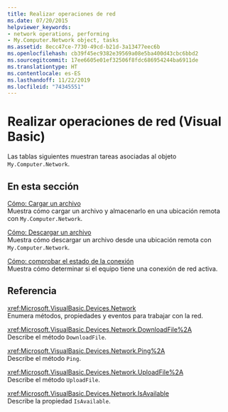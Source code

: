 ```yaml
---
title: Realizar operaciones de red
ms.date: 07/20/2015
helpviewer_keywords:
- network operations, performing
- My.Computer.Network object, tasks
ms.assetid: 8ecc47ce-7730-49cd-b21d-3a13477eec6b
ms.openlocfilehash: cb39f45ec9382e39569a08e5ba400d43cbc6bbd2
ms.sourcegitcommit: 17ee6605e01ef32506f8fdc686954244ba6911de
ms.translationtype: HT
ms.contentlocale: es-ES
ms.lasthandoff: 11/22/2019
ms.locfileid: "74345551"
---
```

# <a name="performing-network-operations-visual-basic"></a>Realizar operaciones de red (Visual Basic)

Las tablas siguientes muestran tareas asociadas al objeto `My.Computer.Network`.  
  
## <a name="in-this-section"></a>En esta sección  

 [Cómo: Cargar un archivo](../../../../visual-basic/developing-apps/programming/computer-resources/how-to-upload-a-file.md)  
 Muestra cómo cargar un archivo y almacenarlo en una ubicación remota con `My.Computer.Network`.  
  
 [Cómo: Descargar un archivo](../../../../visual-basic/developing-apps/programming/computer-resources/how-to-download-a-file.md)  
 Muestra cómo descargar un archivo desde una ubicación remota con `My.Computer.Network`.  
  
 [Cómo: comprobar el estado de la conexión](../../../../visual-basic/developing-apps/programming/computer-resources/how-to-check-connection-status.md)  
 Muestra cómo determinar si el equipo tiene una conexión de red activa.  
  
## <a name="reference"></a>Referencia  

 <xref:Microsoft.VisualBasic.Devices.Network>  
 Enumera métodos, propiedades y eventos para trabajar con la red.  
  
 <xref:Microsoft.VisualBasic.Devices.Network.DownloadFile%2A>  
 Describe el método `DownloadFile`.  
  
 <xref:Microsoft.VisualBasic.Devices.Network.Ping%2A>  
 Describe el método `Ping`.  
  
 <xref:Microsoft.VisualBasic.Devices.Network.UploadFile%2A>  
 Describe el método `UploadFile`.  
  
 <xref:Microsoft.VisualBasic.Devices.Network.IsAvailable>  
 Describe la propiedad `IsAvailable`.
